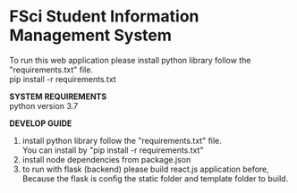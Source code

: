 # FSci Student Information Management System

To run this web application please install python library follow the "requirements.txt" file.<br/>
pip install -r requirements.txt

<strong>SYSTEM REQUIREMENTS</strong><br/>
python version 3.7

<strong>DEVELOP GUIDE</strong>
<ol>
    <li>install python library follow the "requirements.txt" file.<br/>You can install by "pip install -r requirements.txt"</li>
    <li>install node dependencies from package.json</li>
    <li>to run with flask (backend) please build react.js application before, Because the flask is config the static folder and template folder to build.</li>
</ol>

